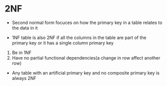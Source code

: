 # 2NF

- Second normal form focuces on how the primary key in a table relates to the data in it

- 1NF table is also 2NF if all the columns in the table are part of the primary
  key or it has a single column primary key

1. Be in 1NF
2. Have no partial functional dependencies(a change in row affect another row)

- Any table with an artificial primary key and no composite primary key is always 2NF
